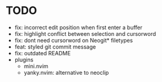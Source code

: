 # TODO

- fix: incorrect edit position when first enter a buffer
- fix: highlight conflict between selection and cursorword
- fix: dont need cursorword on Neogit\* filetypes
- feat: styled git commit message
- fix: outdated README
- plugins
  - mini.nvim
  - yanky.nvim: alternative to neoclip

